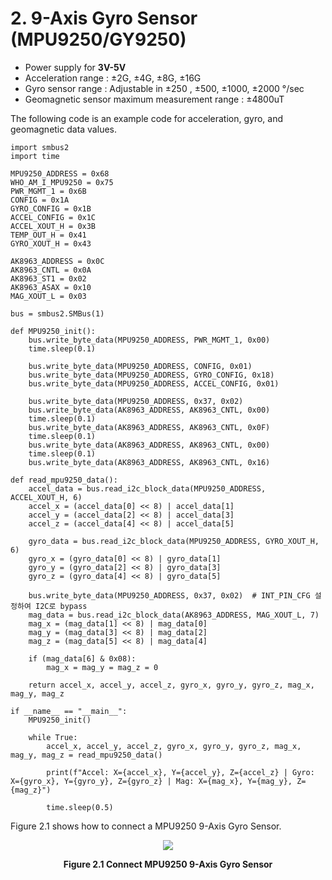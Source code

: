# 2. 9-Axis Gyro Sensor (MPU9250/GY9250)  
* Power supply for **3V-5V**
* Acceleration range : ±2G, ±4G, ±8G, ±16G
* Gyro sensor range : Adjustable in ±250 , ±500, ±1000, ±2000 °/sec
* Geomagnetic sensor maximum measurement range : ±4800uT

The following code is an example code for acceleration, gyro, and geomagnetic data values.
```
import smbus2
import time

MPU9250_ADDRESS = 0x68
WHO_AM_I_MPU9250 = 0x75
PWR_MGMT_1 = 0x6B
CONFIG = 0x1A
GYRO_CONFIG = 0x1B
ACCEL_CONFIG = 0x1C
ACCEL_XOUT_H = 0x3B
TEMP_OUT_H = 0x41
GYRO_XOUT_H = 0x43

AK8963_ADDRESS = 0x0C
AK8963_CNTL = 0x0A
AK8963_ST1 = 0x02
AK8963_ASAX = 0x10
MAG_XOUT_L = 0x03

bus = smbus2.SMBus(1)

def MPU9250_init():
    bus.write_byte_data(MPU9250_ADDRESS, PWR_MGMT_1, 0x00)
    time.sleep(0.1)

    bus.write_byte_data(MPU9250_ADDRESS, CONFIG, 0x01)
    bus.write_byte_data(MPU9250_ADDRESS, GYRO_CONFIG, 0x18)
    bus.write_byte_data(MPU9250_ADDRESS, ACCEL_CONFIG, 0x01)

    bus.write_byte_data(MPU9250_ADDRESS, 0x37, 0x02)
    bus.write_byte_data(AK8963_ADDRESS, AK8963_CNTL, 0x00)
    time.sleep(0.1)
    bus.write_byte_data(AK8963_ADDRESS, AK8963_CNTL, 0x0F)
    time.sleep(0.1)
    bus.write_byte_data(AK8963_ADDRESS, AK8963_CNTL, 0x00)
    time.sleep(0.1)
    bus.write_byte_data(AK8963_ADDRESS, AK8963_CNTL, 0x16)

def read_mpu9250_data():
    accel_data = bus.read_i2c_block_data(MPU9250_ADDRESS, ACCEL_XOUT_H, 6)
    accel_x = (accel_data[0] << 8) | accel_data[1]
    accel_y = (accel_data[2] << 8) | accel_data[3]
    accel_z = (accel_data[4] << 8) | accel_data[5]

    gyro_data = bus.read_i2c_block_data(MPU9250_ADDRESS, GYRO_XOUT_H, 6)
    gyro_x = (gyro_data[0] << 8) | gyro_data[1]
    gyro_y = (gyro_data[2] << 8) | gyro_data[3]
    gyro_z = (gyro_data[4] << 8) | gyro_data[5]

    bus.write_byte_data(MPU9250_ADDRESS, 0x37, 0x02)  # INT_PIN_CFG 설정하여 I2C로 bypass
    mag_data = bus.read_i2c_block_data(AK8963_ADDRESS, MAG_XOUT_L, 7)
    mag_x = (mag_data[1] << 8) | mag_data[0]
    mag_y = (mag_data[3] << 8) | mag_data[2]
    mag_z = (mag_data[5] << 8) | mag_data[4]

    if (mag_data[6] & 0x08):
        mag_x = mag_y = mag_z = 0

    return accel_x, accel_y, accel_z, gyro_x, gyro_y, gyro_z, mag_x, mag_y, mag_z

if __name__ == "__main__":
    MPU9250_init()

    while True:
        accel_x, accel_y, accel_z, gyro_x, gyro_y, gyro_z, mag_x, mag_y, mag_z = read_mpu9250_data()

        print(f"Accel: X={accel_x}, Y={accel_y}, Z={accel_z} | Gyro: X={gyro_x}, Y={gyro_y}, Z={gyro_z} | Mag: X={mag_x}, Y={mag_y}, Z={mag_z}")

        time.sleep(0.5)
```

Figure 2.1 shows how to connect a MPU9250 9-Axis Gyro Sensor.
<p align="center"><img src="https://github.com/user-attachments/assets/f3a92529-bf30-4b4e-9bff-1ee74f0bb04f"></p>
<p align="center"><strong>Figure 2.1 Connect MPU9250 9-Axis Gyro Sensor</strong></p>

